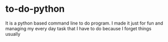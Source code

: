 to-do-python
============

It is a python based command line to do program. I made it just for fun and managing my every day task that I have to do because I forget things usually
